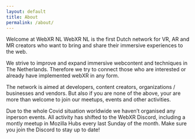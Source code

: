```yaml
---
layout: default
title: About
permalink: /about/
---
```


Welcome at WebXR NL
WebXR NL is the first Dutch network for VR, AR and MR creators who want to bring and share their immersive experiences to the web.

We strive to improve and expand immersive webcontent and techniques in The Netherlands. Therefore we try to connect those who are interested or already have implemented webXR in any form.

The network is aimed at developers, content creators, organizations / businesses and vendors. But also if you are none of the above, your are more than welcome to join our meetups, events and other activities.

Due to the whole Covid situation worldwide we haven’t organised any inperson events. All activity has shifted to the WebXR Discord, including a montly meetup in Mozilla Hubs every last Sunday of the month. Make sure you join the Discord to stay up to date!
